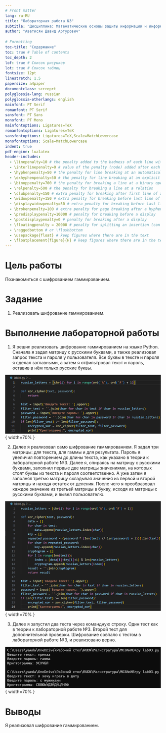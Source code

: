 ```yaml
---
# Front matter
lang: ru-RU
title: "Лабораторная работа №3"
subtitle: "Дисциплина: Математические основы защиты информации и информационной безопасности"
author: "Аветисян Давид Артурович"

# Formatting
toc-title: "Содержание"
toc: true # Table of contents
toc_depth: 2
lof: true # Список рисунков
lot: true # Список таблиц
fontsize: 12pt
linestretch: 1.5
papersize: a4paper
documentclass: scrreprt
polyglossia-lang: russian
polyglossia-otherlangs: english
mainfont: PT Serif
romanfont: PT Serif
sansfont: PT Sans
monofont: PT Mono
mainfontoptions: Ligatures=TeX
romanfontoptions: Ligatures=TeX
sansfontoptions: Ligatures=TeX,Scale=MatchLowercase
monofontoptions: Scale=MatchLowercase
indent: true
pdf-engine: lualatex
header-includes:
  - \linepenalty=10 # the penalty added to the badness of each line within a paragraph (no associated penalty node) Increasing the value makes tex try to have fewer lines in the paragraph.
  - \interlinepenalty=0 # value of the penalty (node) added after each line of a paragraph.
  - \hyphenpenalty=50 # the penalty for line breaking at an automatically inserted hyphen
  - \exhyphenpenalty=50 # the penalty for line breaking at an explicit hyphen
  - \binoppenalty=700 # the penalty for breaking a line at a binary operator
  - \relpenalty=500 # the penalty for breaking a line at a relation
  - \clubpenalty=150 # extra penalty for breaking after first line of a paragraph
  - \widowpenalty=150 # extra penalty for breaking before last line of a paragraph
  - \displaywidowpenalty=50 # extra penalty for breaking before last line before a display math
  - \brokenpenalty=100 # extra penalty for page breaking after a hyphenated line
  - \predisplaypenalty=10000 # penalty for breaking before a display
  - \postdisplaypenalty=0 # penalty for breaking after a display
  - \floatingpenalty = 20000 # penalty for splitting an insertion (can only be split footnote in standard LaTeX)
  - \raggedbottom # or \flushbottom
  - \usepackage{float} # keep figures where there are in the text
  - \floatplacement{figure}{H} # keep figures where there are in the text
---
```


# Цель работы

Познакомиться с шифрованием гаммированием.

# Задание

1. Реализовать шифрование гаммированием.

# Выполнение лабораторной работы

1) Я решил реализовать шифрование гаммированием на языке Python. Сначала я задал матрицу с русскими буквами, а также реализовал запрос текста и пароля у пользователя. Все буквы в тексте и пароля я сделал заглавными, а затем я отфильтровал текст и пароль, оставив в нём только русские буквы.

![Запрос текста и пароля у пользователя](image03/image_01.png){ width=70% }

2) Далее я реализовал само шифрование гаммированием. Я задал три матрицы: для текста, для гаммы и для результата. Пароль я увеличил повторением до длины текста, как указано в теории к лабораторной работе №3. Далее я, опираясь на матрицу с русскими буквами, заполнил первые две матрицы значениями, на которых стоят буквы из текста и пароля соответственно. А уже затем я заполнял третью матрицу складывая значения из первой и второй матрицы и находя остаток от деления. После чего я преобразовал каждое значение из третьей матрицы в букву, исходя из матрицы с русскими буквами, и вывел пользователю.

![Шифрование гаммированием на языке Python](image03/image_02.png){ width=70% }

3) Далее я запустил два теста через командную строку. Один тест как в теории к лабораторной работе №3. Второй тест для дополнительной проверки. Шифрование совпало с тестом в лабораторной работе №3, и реализовано верно.

![Проверка метода шифрования гаммированием](image03/image_03.png){ width=70% }

# Выводы

Я реализовал шифрование гаммированием.
